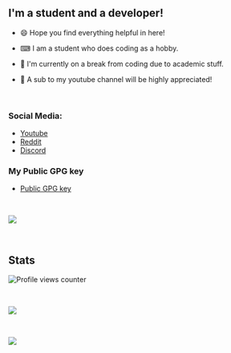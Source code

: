 ## I'm a student and a developer!

- 😄 Hope you find everything helpful in here!

- ⌨ I am a student who does coding as a hobby.

- 📗 I'm currently on a break from coding due to academic stuff.

- 💖 A sub to my youtube channel will be highly appreciated!

<br />

### Social Media:

- [Youtube](https://youtube.com/c/idlidev)
- [Reddit](https://reddit.com/u/idli_codes)
- [Discord](https://discord.gg/UpFrCBmmtP)

### My Public GPG key
- [Public GPG key](https://raw.githubusercontent.com/Idlidev/Idlidev/master/public_key.gpg)
<br />

[![](https://discord.c99.nl/widget/theme-4/758991567695642644.png)](https://discord.com/users/758991567695642644)

<br />


## Stats
![Profile views counter](https://komarev.com/ghpvc/?username=Idlidev&&color=red&label=Profile%20Views%20%28Since%20November%202021%29)

<br />

[![](https://github-readme-stats.vercel.app/api/top-langs/?username=Idlidev&show_icons=true&theme=dark)]()

<br />

[![](https://github-readme-stats.vercel.app/api?username=Idlidev&theme=dark)]()

<br />

[youtube]: https://www.youtube.com/Idlidev
[discord]: https://discord.gg/zFCBfRF
[reddit]: https://reddit.com/u/Idli_codes

</details>
